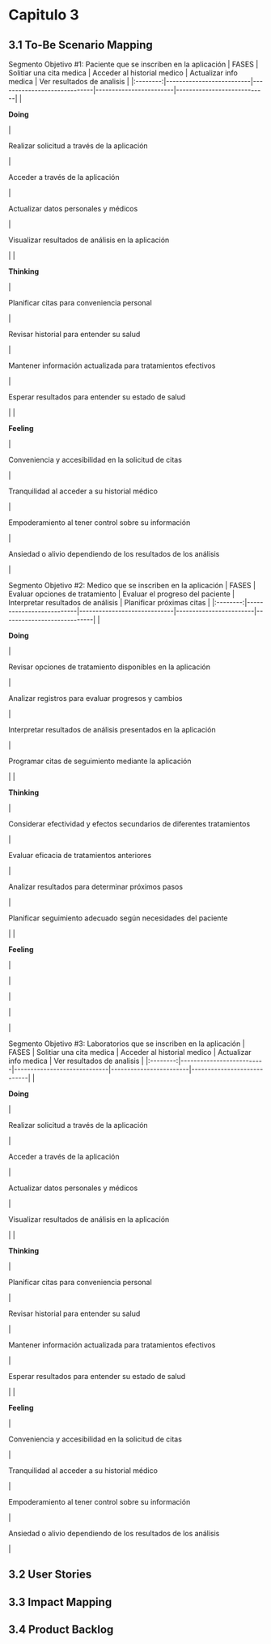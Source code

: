 # Capitulo 3
## 3.1 To-Be Scenario Mapping
Segmento Objetivo #1: Paciente que se inscriben en la aplicación
|  FASES   | Solitiar una cita medica | Acceder al historial medico | Actualizar info medica | Ver resultados de analisis |
|:--------:|--------------------------|-----------------------------|------------------------|----------------------------|
| <p>**Doing**</p> | <p>Realizar solicitud a través de la aplicación</p>|<p>Acceder a través de la aplicación</p>|<p>Actualizar datos personales y médicos</p>|<p>Visualizar resultados de análisis en la aplicación</p>|
| <p>**Thinking**</p> |<p>Planificar citas para conveniencia personal</p>|<p>Revisar historial para entender su salud</p>|<p>Mantener información actualizada para tratamientos efectivos</p>|<p>Esperar resultados para entender su estado de salud</p>|
| <p>**Feeling**</p> |<p>Conveniencia y accesibilidad en la solicitud de citas</p>|<p>Tranquilidad al acceder a su historial médico</p>|<p>Empoderamiento al tener control sobre su información</p>|<p>Ansiedad o alivio dependiendo de los resultados de los análisis</p>|

Segmento Objetivo #2: Medico que se inscriben en la aplicación
|  FASES   | Evaluar opciones de tratamiento | Evaluar el progreso del paciente | Interpretar resultados de análisis | Planificar próximas citas |
|:--------:|--------------------------|-----------------------------|------------------------|----------------------------|
| <p>**Doing**</p> | <p>Revisar opciones de tratamiento disponibles en la aplicación</p>|<p>Analizar registros para evaluar progresos y cambios</p>|<p>Interpretar resultados de análisis presentados en la aplicación</p>|<p>Programar citas de seguimiento mediante la aplicación</p>|
| <p>**Thinking**</p> |<p>Considerar efectividad y efectos secundarios de diferentes tratamientos</p>|<p>Evaluar eficacia de tratamientos anteriores</p>|<p>Analizar resultados para determinar próximos pasos</p>|<p>Planificar seguimiento adecuado según necesidades del paciente</p>|
| <p>**Feeling**</p> |<p></p>|<p></p>|<p></p>|<p></p>|

Segmento Objetivo #3: Laboratorios que se inscriben en la aplicación
|  FASES   | Solitiar una cita medica | Acceder al historial medico | Actualizar info medica | Ver resultados de analisis |
|:--------:|--------------------------|-----------------------------|------------------------|----------------------------|
| <p>**Doing**</p> | <p>Realizar solicitud a través de la aplicación</p>|<p>Acceder a través de la aplicación</p>|<p>Actualizar datos personales y médicos</p>|<p>Visualizar resultados de análisis en la aplicación</p>|
| <p>**Thinking**</p> |<p>Planificar citas para conveniencia personal</p>|<p>Revisar historial para entender su salud</p>|<p>Mantener información actualizada para tratamientos efectivos</p>|<p>Esperar resultados para entender su estado de salud</p>|
| <p>**Feeling**</p> |<p>Conveniencia y accesibilidad en la solicitud de citas</p>|<p>Tranquilidad al acceder a su historial médico</p>|<p>Empoderamiento al tener control sobre su información</p>|<p>Ansiedad o alivio dependiendo de los resultados de los análisis</p>|
## 3.2 User Stories

## 3.3 Impact Mapping

## 3.4 Product Backlog
